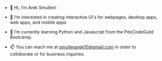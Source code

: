 - 👋 Hi, I’m Arek Smullen!
- 👀 I’m interested in creating interactive UI's for webpages, desktop apps, web apps, and mobile apps
- 🌱 I’m currently learning Python and Javascript from  the PdxCodeGuild Bootcamp.

- 📫 You can reach me at smullenarek10@gmail.com in order to colloborate or for business inquiries.

<!---
arek8675/arek8675 is a ✨ special ✨ repository because its `README.md` (this file) appears on your GitHub profile.
You can click the Preview link to take a look at your changes.
--->
